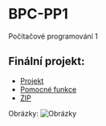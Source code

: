 # BPC-PP1
Počítačové programování 1

## Finální projekt:
* [Projekt](finalni_projekt/Kulicky_projekt_204437.pdf)
* [Pomocné funkce](finalni_projekt/Kulicky_projekt_204437.pdf)
* [ZIP](finalni_projekt/kulicky_204437_v3.zip)

Obrázky:
![Obrázky](images/Vizualizace_kulicky.jpg)
